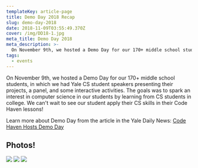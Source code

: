 ```yaml
---
templateKey: article-page
title: Demo Day 2018 Recap
slug: demo-day-2018
date: 2018-11-09T03:55:49.370Z
cover: /img/DD18-1.jpg
meta_title: Demo Day 2018
meta_description: >-
  On November 9th, we hosted a Demo Day for our 170+ middle school students, in which we had Yale CS student speakers presenting their projects, a panel, and some interactive activities. The goals was to spark an interest in computer science in our students by learning from CS students in college. We can't wait to see our student apply their CS skills in their Code Haven lessons!
tags:
  - events
---
```


On November 9th, we hosted a Demo Day for our 170+ middle school students, in which we had Yale CS student speakers presenting their projects, a panel, and some interactive activities. The goals was to spark an interest in computer science in our students by learning from CS students in college. We can't wait to see our student apply their CS skills in their Code Haven lessons!

Learn more about Demo Day from the article in the Yale Daily News: [Code Haven Hosts Demo Day](https://yaledailynews.com/blog/2018/11/13/code-haven-hosts-demo-day/)


## Photos!

![](/img/DD18-2.jpg)
![](/img/DD18-3.jpg)
![](/img/DD18-4.jpg)